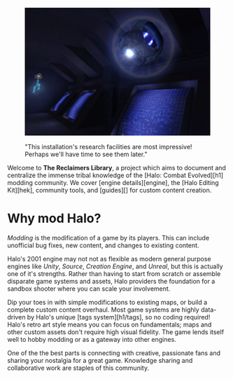<figure>
  <a href="343.jpg">
    <img src="343.jpg" alt="343 Guilty Spark in the Library"/>
  </a>
  <figcaption>
    <p>"This installation's research facilities are most impressive! Perhaps we'll have time to see them later."</p>
  </figcaption>
</figure>

Welcome to **The Reclaimers Library**, a project which aims to document and centralize the immense tribal knowledge of the [Halo: Combat Evolved][h1] modding community. We cover [engine details][engine], the [Halo Editing Kit][hek], community tools, and [guides][] for custom content creation.

# Why mod Halo?
_Modding_ is the modification of a game by its players. This can include unofficial bug fixes, new content, and changes to existing content.

Halo's 2001 engine may not not as flexible as modern general purpose engines like _Unity_, _Source_, _Creation Engine_, and _Unreal_, but this is actually one of it's strengths. Rather than having to start from scratch or assemble disparate game systems and assets, Halo providers the foundation for a sandbox shooter where you can scale your involvement.

Dip your toes in with simple modifications to existing maps, or build a complete custom content overhaul. Most game systems are highly data-driven by Halo's unique [tags system][h1/tags], so no coding required! Halo's retro art style means you can focus on fundamentals; maps and other custom assets don't require high visual fidelity. The game lends itself well to hobby modding or as a gateway into other engines.

One of the the best parts is connecting with creative, passionate fans and sharing your nostalgia for a great game. Knowledge sharing and collaborative work are staples of this community.
